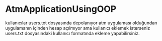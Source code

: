 # AtmApplicationUsingOOP
kullanıcılar users.txt dosyasında depolanıyor atm uygulaması olduğundan uygulamanın içinden hesap açılmıyor ama kullanıcı eklemek isterseniz users.txt dosyasındaki kullanıcı formatında ekleme yapabilirsiniz.
